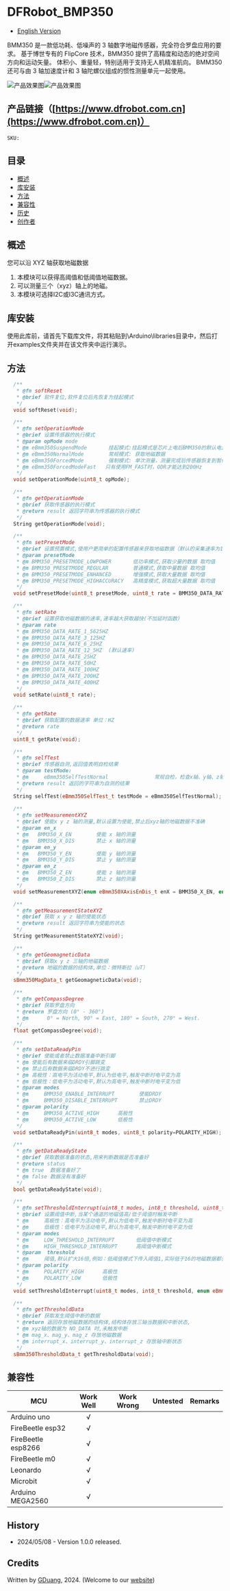 DFRobot_BMP350
===========================

* [English Version](./README.md)

BMM350 是一款低功耗、低噪声的 3 轴数字地磁传感器，完全符合罗盘应用的要求。 基于博世专有的 FlipCore 技术，BMM350 提供了高精度和动态的绝对空间方向和运动矢量。 体积小、重量轻，特别适用于支持无人机精准航向。 BMM350 还可与由 3 轴加速度计和 3 轴陀螺仪组成的惯性测量单元一起使用。

![产品效果图](./resources/images/)![产品效果图](./resources/images/)


## 产品链接（[https://www.dfrobot.com.cn](https://www.dfrobot.com.cn)）
    SKU: 
   
## 目录

* [概述](#概述)
* [库安装](#库安装)
* [方法](#方法)
* [兼容性](#兼容性)
* [历史](#历史)
* [创作者](#创作者)

## 概述

您可以沿 XYZ 轴获取地磁数据

1. 本模块可以获得高阈值和低阈值地磁数据。 <br>
2. 可以测量三个（xyz）轴上的地磁。<br>
3. 本模块可选择I2C或I3C通讯方式。<br> 

## 库安装

使用此库前，请首先下载库文件，将其粘贴到\Arduino\libraries目录中，然后打开examples文件夹并在该文件夹中运行演示。

## 方法

```C++
  /**
   * @fn softReset
   * @brief 软件复位,软件复位后先恢复为挂起模式
   */
  void softReset(void);

  /**
   * @fn setOperationMode
   * @brief 设置传感器的执行模式
   * @param opMode mode
   * @n eBmm350SuspendMode       挂起模式:挂起模式是芯片上电后BMM350的默认电源模式，在挂起模式下电流消耗最小，因此该模式适用于不需要数据转换的时期（所有寄存器的读写都是可能的）
   * @n eBmm350NormalMode        常规模式: 获取地磁数据      
   * @n eBmm350ForcedMode        强制模式: 单次测量，测量完成后传感器恢复到暂停模式
   * @n eBmm350ForcedModeFast   只有使用FM_FAST时，ODR才能达到200Hz
   */
  void setOperationMode(uint8_t opMode);

  /**
   * @fn getOperationMode
   * @brief 获取传感器的执行模式
   * @return result 返回字符串为传感器的执行模式
   */
  String getOperationMode(void);

  /**
   * @fn setPresetMode
   * @brief 设置预置模式,使用户更简单的配置传感器来获取地磁数据（默认的采集速率为12.5Hz）
   * @param presetMode
   * @n BMM350_PRESETMODE_LOWPOWER       低功率模式,获取少量的数据 取均值
   * @n BMM350_PRESETMODE_REGULAR        普通模式,获取中量数据 取均值
   * @n BMM350_PRESETMODE_ENHANCED       增强模式,获取大量数据 取均值
   * @n BMM350_PRESETMODE_HIGHACCURACY   高精度模式,获取超大量数据 取均值
   */
  void setPresetMode(uint8_t presetMode, uint8_t rate = BMM350_DATA_RATE_12_5HZ);

  /**
   * @fn setRate
   * @brief 设置获取地磁数据的速率,速率越大获取越快(不加延时函数)
   * @param rate
   * @n BMM350_DATA_RATE_1_5625HZ
   * @n BMM350_DATA_RATE_3_125HZ
   * @n BMM350_DATA_RATE_6_25HZ
   * @n BMM350_DATA_RATE_12_5HZ  (默认速率)
   * @n BMM350_DATA_RATE_25HZ
   * @n BMM350_DATA_RATE_50HZ
   * @n BMM350_DATA_RATE_100HZ
   * @n BMM350_DATA_RATE_200HZ
   * @n BMM350_DATA_RATE_400HZ
   */
  void setRate(uint8_t rate);

  /**
   * @fn getRate
   * @brief 获取配置的数据速率 单位：HZ
   * @return rate
   */
  uint8_t getRate(void);

  /**
   * @fn selfTest
   * @brief 传感器自测,返回值表明自检结果
   * @param testMode:
   * @n     eBmm350SelfTestNormal               常规自检，检查x轴、y轴、z轴是否接通或短路
   * @return result 返回的字符串为自测的结果
   */
  String selfTest(eBmm350SelfTest_t testMode = eBmm350SelfTestNormal);
  
  /**
   * @fn setMeasurementXYZ
   * @brief 使能x y z 轴的测量,默认设置为使能,禁止后xyz轴的地磁数据不准确
   * @param en_x
   * @n   BMM350_X_EN        使能 x 轴的测量
   * @n   BMM350_X_DIS       禁止 x 轴的测量
   * @param en_y
   * @n   BMM350_Y_EN        使能 y 轴的测量
   * @n   BMM350_Y_DIS       禁止 y 轴的测量
   * @param en_z
   * @n   BMM350_Z_EN        使能 z 轴的测量
   * @n   BMM350_Z_DIS       禁止 z 轴的测量
   */
  void setMeasurementXYZ(enum eBmm350XAxisEnDis_t enX = BMM350_X_EN, enum eBmm350YAxisEnDis_t enY = BMM350_Y_EN, enum eBmm350ZAxisEnDis_t enZ = BMM350_Z_EN);

  /**
   * @fn getMeasurementStateXYZ
   * @brief 获取 x y z 轴的使能状态
   * @return result 返回字符串为使能的状态
   */
  String getMeasurementStateXYZ(void);

  /**
   * @fn getGeomagneticData
   * @brief 获取x y z 三轴的地磁数据
   * @return 地磁的数据的结构体,单位：微特斯拉（uT）
   */
  sBmm350MagData_t getGeomagneticData(void);

  /**
   * @fn getCompassDegree
   * @brief 获取罗盘方向
   * @return 罗盘方向 (0° - 360°)
   * @n      0° = North, 90° = East, 180° = South, 270° = West.
   */
  float getCompassDegree(void);

  /**
   * @fn setDataReadyPin
   * @brief 使能或者禁止数据准备中断引脚
   * @n 使能后有数据来临DRDY引脚跳变
   * @n 禁止后有数据来临DRDY不进行跳变
   * @n 高极性：高电平为活动电平,默认为低电平,触发中断时电平变为高
   * @n 低极性：低电平为活动电平,默认为高电平,触发中断时电平变为低
   * @param modes
   * @n     BMM350_ENABLE_INTERRUPT        使能DRDY
   * @n     BMM350_DISABLE_INTERRUPT       禁止DRDY
   * @param polarity
   * @n     BMM350_ACTIVE_HIGH      高极性
   * @n     BMM350_ACTIVE_LOW       低极性
   */
  void setDataReadyPin(uint8_t modes, uint8_t polarity=POLARITY_HIGH);

  /**
   * @fn getDataReadyState
   * @brief 获取数据准备的状态,用来判断数据是否准备好
   * @return status
   * @n true  数据准备好了
   * @n false 数据没有准备好
   */
  bool getDataReadyState(void);

  /**
   * @fn setThresholdInterrupt(uint8_t modes, int8_t threshold, uint8_t polarity)
   * @brief 设置阈值中断,当某个通道的地磁值高/低于阈值时触发中断
   * @n     高极性：高电平为活动电平,默认为低电平,触发中断时电平变为高
   * @n     低极性：低电平为活动电平,默认为高电平,触发中断时电平变为低
   * @param modes
   * @n     LOW_THRESHOLD_INTERRUPT       低阈值中断模式
   * @n     HIGH_THRESHOLD_INTERRUPT      高阈值中断模式
   * @param  threshold
   * @n     阈值,默认扩大16倍,例如：低阈值模式下传入阈值1,实际低于16的地磁数据都会触发中断
   * @param polarity
   * @n     POLARITY_HIGH      高极性
   * @n     POLARITY_LOW       低极性
   */
  void setThresholdInterrupt(uint8_t modes, int8_t threshold, enum eBmm350IntrPolarity_t polarity);

  /**
   * @fn getThresholdData
   * @brief 获取发生阈值中断的数据
   * @return 返回存放地磁数据的结构体,结构体存放三轴当数据和中断状态,
   * @n xyz轴的数据为 NO_DATA 时,未触发中断
   * @n mag_x、mag_y、mag_z 存放地磁数据
   * @n interrupt_x、interrupt_y、interrupt_z 存放轴中断状态
   */
  sBmm350ThresholdData_t getThresholdData(void);

```

## 兼容性
| MCU                | Work Well | Work Wrong | Untested | Remarks |
| ------------------ | :-------: | :--------: | :------: | ------- |
| Arduino uno        |     √     |            |          |         |
| FireBeetle esp32   |     √     |            |          |         |
| FireBeetle esp8266 |     √     |            |          |         |
| FireBeetle m0      |     √     |            |          |         |
| Leonardo           |     √     |            |          |         |
| Microbit           |     √     |            |          |         |
| Arduino MEGA2560   |     √     |            |          |         |

## History

- 2024/05/08 - Version 1.0.0 released.

## Credits

Written by [GDuang](yonglei.ren@dfrobot.com), 2024. (Welcome to our [website](https://www.dfrobot.com/))



